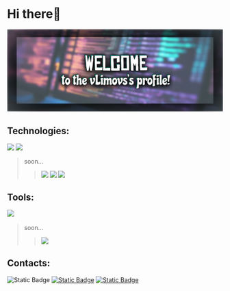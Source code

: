 # Hi there👋
<img style="height: 20%" src="images/fr_banner.png">

## Technologies:
<img style="height: 50px;" src="https://cdn.jsdelivr.net/gh/devicons/devicon@latest/icons/html5/html5-original.svg"> <img style="height: 50px;" src="https://cdn.jsdelivr.net/gh/devicons/devicon@latest/icons/css3/css3-original.svg">

> soon...
>><img style="height: 50px;" src="https://cdn.jsdelivr.net/gh/devicons/devicon@latest/icons/javascript/javascript-original.svg">
>><img style="height: 50px;" src="https://cdn.jsdelivr.net/gh/devicons/devicon@latest/icons/typescript/typescript-original.svg">
>><img style="height: 50px;" src="https://cdn.jsdelivr.net/gh/devicons/devicon@latest/icons/react/react-original.svg" />

## Tools:

<img style="height: 50px;" src="https://cdn.jsdelivr.net/gh/devicons/devicon@latest/icons/figma/figma-original.svg" />

> soon...
>><img style="height: 50px;" src="https://cdn.jsdelivr.net/gh/devicons/devicon@latest/icons/photoshop/photoshop-original.svg" />

## Contacts:
<img alt="Static Badge" src="https://img.shields.io/badge/vlimovs-blue?style=for-the-badge&logo=Discord&logoColor=white">
<a href="https://t.me/deo_royalty"><img alt="Static Badge" src="https://img.shields.io/badge/Telegram-blue?style=for-the-badge&logo=Telegram&logoColor=white&link=vlimovs.t.me"></a>
<a href="mailto:limonytchannel@gmail.com"><img alt="Static Badge" src="https://img.shields.io/badge/Gmail-red?style=for-the-badge&logo=gmail&logoColor=white"></a>
